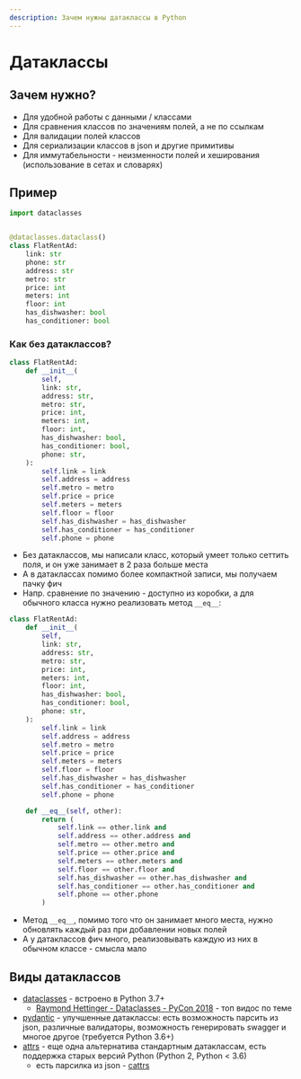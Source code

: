 ```yaml
---
description: Зачем нужны датаклассы в Python
---
```


# Датаклассы

## Зачем нужно?

- Для удобной работы с данными / классами
- Для сравнения классов по значениям полей, а не по ссылкам
- Для валидации полей классов
- Для сериализации классов в json и другие примитивы
- Для иммутабельности - неизменности полей и хеширования (использование в сетах и словарях)

## Пример

```python
import dataclasses


@dataclasses.dataclass()
class FlatRentAd:
    link: str
    phone: str
    address: str
    metro: str
    price: int
    meters: int
    floor: int
    has_dishwasher: bool
    has_conditioner: bool
```

### Как без датаклассов?

```python
class FlatRentAd:
    def __init__(
        self,
        link: str,
        address: str,
        metro: str,
        price: int,
        meters: int,
        floor: int,
        has_dishwasher: bool,
        has_conditioner: bool,
        phone: str,
    ):
        self.link = link
        self.address = address
        self.metro = metro
        self.price = price
        self.meters = meters
        self.floor = floor
        self.has_dishwasher = has_dishwasher
        self.has_conditioner = has_conditioner
        self.phone = phone
```

- Без датаклассов, мы написали класс, который умеет только сеттить поля, и он уже занимает в 2 раза больше места
- А в датаклассах помимо более компактной записи, мы получаем пачку фич
- Напр. сравнение по значению - доступно из коробки, а для обычного класса нужно реализовать метод `__eq__`:

```python
class FlatRentAd:
    def __init__(
        self,
        link: str,
        address: str,
        metro: str,
        price: int,
        meters: int,
        floor: int,
        has_dishwasher: bool,
        has_conditioner: bool,
        phone: str,
    ):
        self.link = link
        self.address = address
        self.metro = metro
        self.price = price
        self.meters = meters
        self.floor = floor
        self.has_dishwasher = has_dishwasher
        self.has_conditioner = has_conditioner
        self.phone = phone

    def __eq__(self, other):
        return (
            self.link == other.link and
            self.address == other.address and
            self.metro == other.metro and
            self.price == other.price and
            self.meters == other.meters and
            self.floor == other.floor and
            self.has_dishwasher == other.has_dishwasher and
            self.has_conditioner == other.has_conditioner and
            self.phone == other.phone
        )
```

- Метод `__eq__`, помимо того что он занимает много места, нужно обновлять каждый раз при добавлении новых полей
- А у датаклассов фич много, реализовывать каждую из них в обычном классе - смысла мало

## Виды датаклассов

- [dataclasses](https://docs.python.org/3/library/dataclasses.html) - встроено в Python 3.7+
    - [Raymond Hettinger - Dataclasses - PyCon 2018](https://www.youtube.com/watch?v=T-TwcmT6Rcw) - топ видос по теме
- [pydantic](https://pydantic-docs.helpmanual.io/) - улучшенные датаклассы: есть возможность парсить из json, различные
  валидаторы, возможность генерировать swagger и многое другое (требуется Python 3.6+)
- [attrs](https://www.attrs.org/en/stable/) - еще одна альтернатива стандартным датаклассам, есть поддержка старых
  версий Python (Python 2, Python < 3.6)
    - есть парсилка из json - [cattrs](https://cattrs.readthedocs.io/en/latest/)
